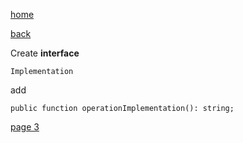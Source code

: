 [home](./page01.md)

[back](./page01.md)

Create **interface**
```
Implementation
```

add
```
public function operationImplementation(): string;
```


[page 3](./page03.md)
